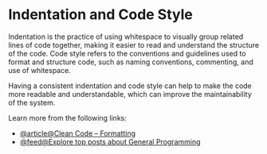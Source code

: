 # Indentation and Code Style

Indentation is the practice of using whitespace to visually group related lines of code together, making it easier to read and understand the structure of the code. Code style refers to the conventions and guidelines used to format and structure code, such as naming conventions, commenting, and use of whitespace.

Having a consistent indentation and code style can help to make the code more readable and understandable, which can improve the maintainability of the system.

Learn more from the following links:

- [@article@Clean Code – Formatting](https://www.baeldung.com/cs/clean-code-formatting)
- [@feed@Explore top posts about General Programming](https://app.daily.dev/tags/general-programming?ref=roadmapsh)

